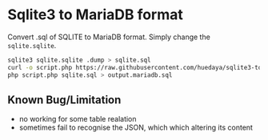# Sqlite3 to MariaDB format

Convert .sql of SQLITE to MariaDB format. Simply change the `sqlite.sqlite`.
```bash
sqlite3 sqlite.sqlite .dump > sqlite.sql
curl -o script.php https://raw.githubusercontent.com/huedaya/sqlite3-to-mariadb-format/main/script.php
php script.php sqlite.sql > output.mariadb.sql
```


## Known Bug/Limitation
- no working for some table realation
- sometimes fail to recognise the JSON, which which altering its content
